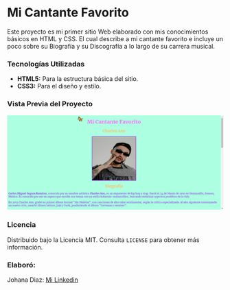 # Mi Cantante Favorito

Este proyecto es mi primer sitio Web elaborado con mis conocimientos básicos en HTML y CSS. El cual describe a mi cantante favorito e incluye un poco sobre su Biografía y su Discografía a lo largo de su carrera musical.


  ### Tecnologías Utilizadas
  + **HTML5:** Para la estructura básica del sitio.
  + **CSS3:** Para el diseño y estilo.

 
  ### Vista Previa del Proyecto
  ![DEMO](imagenes/mipagina.png)

  ### Licencia
  Distribuido bajo la Licencia MIT. Consulta `LICENSE` para obtener más información.

  ### Elaboró:
  Johana Diaz: [Mi Linkedin](www.linkedin.com/in/johana-diaz-galván-22905b255)
